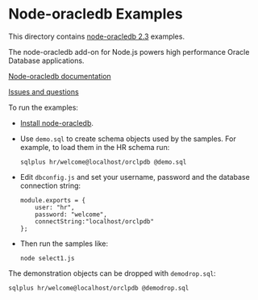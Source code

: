 # Node-oracledb Examples

This directory contains [node-oracledb 2.3](https://www.npmjs.com/package/oracledb) examples.

The node-oracledb add-on for Node.js powers high performance Oracle Database applications.

[Node-oracledb documentation](https://oracle.github.io/node-oracledb/doc/api.html)

[Issues and questions](https://github.com/oracle/node-oracledb/issues)

To run the examples:

- [Install node-oracledb](https://oracle.github.io/node-oracledb/INSTALL.html).


- Use `demo.sql` to create schema objects used by the samples.  For
  example, to load them in the HR schema run:

  ```
  sqlplus hr/welcome@localhost/orclpdb @demo.sql
  ```

- Edit `dbconfig.js` and set your username, password and the database
connection string:

  ```
  module.exports = {
      user: "hr",
      password: "welcome",
      connectString:"localhost/orclpdb"
  };

  ```

- Then run the samples like:

  ```
  node select1.js
  ```

The demonstration objects can be dropped with `demodrop.sql`:

  ```
  sqlplus hr/welcome@localhost/orclpdb @demodrop.sql
  ```
